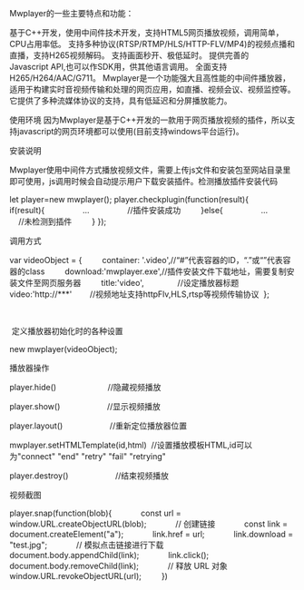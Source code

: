 Mwplayer的一些主要特点和功能：

基于C++开发，使用中间件技术开发，支持HTML5网页播放视频，调用简单，CPU占用率低。
支持多种协议(RTSP/RTMP/HLS/HTTP-FLV/MP4)的视频点播和直播，支持H265视频解码。
支持画面秒开、极低延时。 提供完善的Javascript API,也可以作SDK用，供其他语言调用。
全面支持H265/H264/AAC/G711。
Mwplayer是一个功能强大且高性能的中间件播放器，适用于构建实时音视频传输和处理的网页应用，如直播、视频会议、视频监控等。它提供了多种流媒体协议的支持，具有低延迟和分屏播放能力。 

使用环境
因为Mwplayer是基于C++开发的一款用于网页播放视频的插件，所以支持javascript的网页环境都可以使用(目前支持windows平台运行)。

安装说明

Mwplayer使用中间件方式播放视频文件，需要上传js文件和安装包至网站目录里即可使用，js调用时候会自动提示用户下载安装插件。检测播放插件安装代码


let player=new mwplayer();
player.checkplugin(function(result){
        if(result){
                ...
                //插件安装成功
        }else{
                ...
                //未检测到插件
        }
});

调用方式

var videoObject = {
        container: '.video',//“#”代表容器的ID，“.”或“”代表容器的class
        download:'mwplayer.exe',//插件安装文件下载地址，需要复制安装文件至网页服务器
        title:'video',               //设定播放器标题
        video:'http://***'        //视频地址支持httpFlv,HLS,rtsp等视频传输协议
 };

        

 定义播放器初始化时的各种设置

new mwplayer(videoObject);

播放器操作

player.hide()                       //隐藏视频播放

player.show()                     //显示视频播放

player.layout()                     //重新定位播放器位置

mwplayer.setHTMLTemplate(id,html) 
//设置播放模板HTML,id可以为"connect" "end" "retry" "fail" "retrying"

player.destroy()                     //结束视频播放



视频截图

player.snap(function(blob){
            const url = window.URL.createObjectURL(blob);
            // 创建链接
            const link = document.createElement("a");
            link.href = url;
            link.download = "test.jpg";
            // 模拟点击链接进行下载
            document.body.appendChild(link);
            link.click();
            document.body.removeChild(link);
            // 释放 URL 对象
            window.URL.revokeObjectURL(url);
        })




